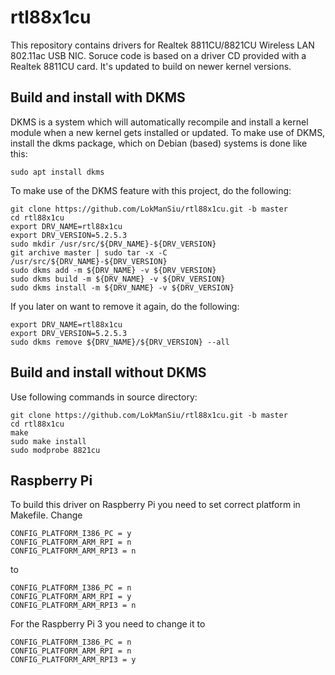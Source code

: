 # rtl88x1cu
This repository contains drivers for Realtek 8811CU/8821CU Wireless LAN 802.11ac USB NIC. Soruce code is based on a driver CD provided with a Realtek 8811CU card. It's updated to build on newer kernel versions.

## Build and install with DKMS

DKMS is a system which will automatically recompile and install a kernel module when a new kernel gets installed or updated. To make use of DKMS, install the dkms package, which on Debian (based) systems is done like this:
```
sudo apt install dkms
```
To make use of the DKMS feature with this project, do the following:
```
git clone https://github.com/LokManSiu/rtl88x1cu.git -b master
cd rtl88x1cu
export DRV_NAME=rtl88x1cu
export DRV_VERSION=5.2.5.3
sudo mkdir /usr/src/${DRV_NAME}-${DRV_VERSION}
git archive master | sudo tar -x -C /usr/src/${DRV_NAME}-${DRV_VERSION}
sudo dkms add -m ${DRV_NAME} -v ${DRV_VERSION}
sudo dkms build -m ${DRV_NAME} -v ${DRV_VERSION}
sudo dkms install -m ${DRV_NAME} -v ${DRV_VERSION}
```
If you later on want to remove it again, do the following:
```
export DRV_NAME=rtl88x1cu
export DRV_VERSION=5.2.5.3
sudo dkms remove ${DRV_NAME}/${DRV_VERSION} --all
```
## Build and install without DKMS
Use following commands in source directory:
```
git clone https://github.com/LokManSiu/rtl88x1cu.git -b master
cd rtl88x1cu
make
sudo make install
sudo modprobe 8821cu
```
## Raspberry Pi
To build this driver on Raspberry Pi you need to set correct platform in Makefile.
Change
```
CONFIG_PLATFORM_I386_PC = y
CONFIG_PLATFORM_ARM_RPI = n
CONFIG_PLATFORM_ARM_RPI3 = n
```
to
```
CONFIG_PLATFORM_I386_PC = n
CONFIG_PLATFORM_ARM_RPI = y
CONFIG_PLATFORM_ARM_RPI3 = n
```
For the Raspberry Pi 3 you need to change it to
```
CONFIG_PLATFORM_I386_PC = n
CONFIG_PLATFORM_ARM_RPI = n
CONFIG_PLATFORM_ARM_RPI3 = y
```
